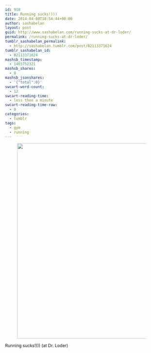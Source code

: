```yaml
---
id: 918
title: Running sucks!)))
date: 2014-04-08T18:54:44+00:00
author: sashabelan
layout: post
guid: http://www.sashabelan.com/running-sucks-at-dr-loder/
permalink: /running-sucks-at-dr-loder/
tumblr_sashabelan_permalink:
  - http://sashabelan.tumblr.com/post/82113371624
tumblr_sashabelan_id:
  - 82113371624
mashsb_timestamp:
  - 1465752321
mashsb_shares:
  - 0
mashsb_jsonshares:
  - '{"total":0}'
swcart-word-count:
  - 12
swcart-reading-time:
  - less then a minute
swcart-reading-time-raw:
  - 0
categories:
  - tumblr
tags:
  - gym
  - running
---
```

<div id='gallery-604' class='gallery galleryid-918 gallery-columns-1 gallery-size-full'>
  <figure class='gallery-item'> 
  
  <div class='gallery-icon landscape'>
    <img width="640" height="640" src="http://www.sashabelan.ru/wp-content/uploads/2014/04/tumblr_n3q778b6AL1qarj97o1_1280.jpg" class="attachment-full size-full" alt="" srcset="http://www.sashabelan.ru/wp-content/uploads/2014/04/tumblr_n3q778b6AL1qarj97o1_1280.jpg 640w, http://www.sashabelan.ru/wp-content/uploads/2014/04/tumblr_n3q778b6AL1qarj97o1_1280-150x150.jpg 150w, http://www.sashabelan.ru/wp-content/uploads/2014/04/tumblr_n3q778b6AL1qarj97o1_1280-300x300.jpg 300w, http://www.sashabelan.ru/wp-content/uploads/2014/04/tumblr_n3q778b6AL1qarj97o1_1280-230x230.jpg 230w, http://www.sashabelan.ru/wp-content/uploads/2014/04/tumblr_n3q778b6AL1qarj97o1_1280-350x350.jpg 350w" sizes="(max-width: 640px) 100vw, 640px" />
  </div></figure>
</div>

Running sucks!))) (at Dr. Loder)